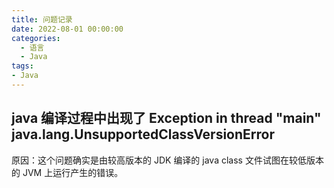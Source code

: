 ```yaml
---
title: 问题记录
date: 2022-08-01 00:00:00
categories:
  - 语言
  - Java
tags:
- Java
---
```


## java 编译过程中出现了 Exception in thread "main" java.lang.UnsupportedClassVersionError

原因：这个问题确实是由较高版本的 JDK 编译的 java class 文件试图在较低版本的 JVM 上运行产生的错误。
